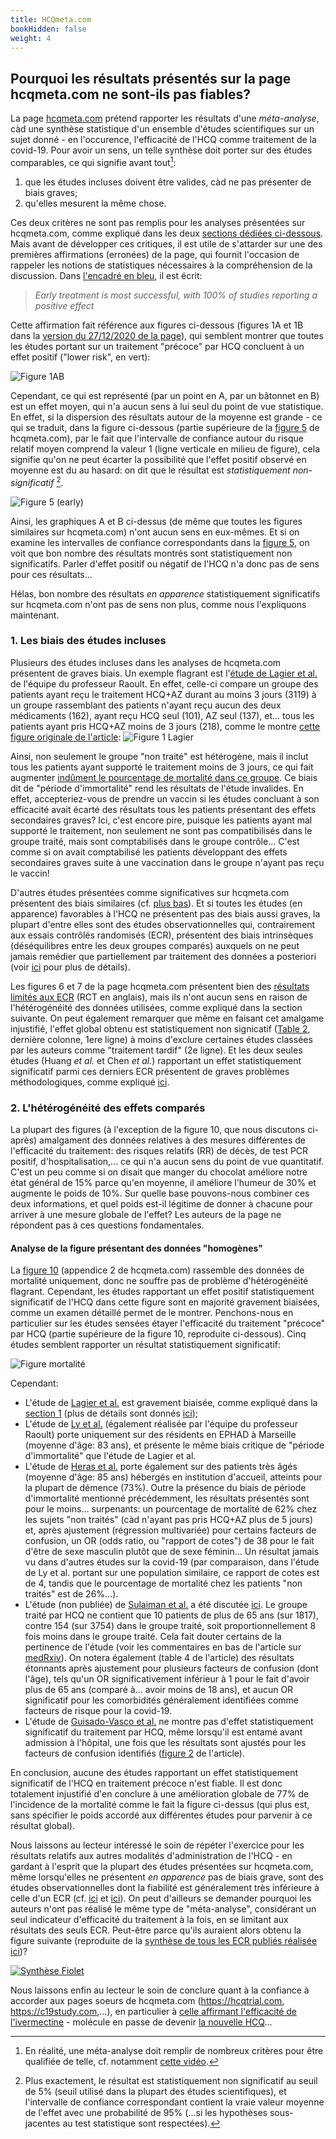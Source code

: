 ```yaml
---
title: HCQmeta.com
bookHidden: false
weight: 4
---
```


## **Pourquoi les résultats présentés sur la page hcqmeta.com ne sont-ils pas fiables?**

La page [hcqmeta.com](https://hcqmeta.com/) prétend rapporter les résultats d'une _méta-analyse_, càd une synthèse statistique d'un ensemble d'études scientifiques sur un sujet donné - en l'occurence, l'efficacité de l'HCQ comme traitement de la covid-19. Pour avoir un sens, un telle synthèse doit porter sur des études comparables, ce qui signifie avant tout[^def-metaan]:
 1. que les études incluses doivent être valides, càd ne pas présenter de biais graves; 
 2. qu'elles mesurent la même chose. 
 
[^def-metaan]: En réalité, une méta-analyse doit remplir de nombreux critères pour être qualifiée de telle, cf. notamment [cette vidéo](https://www.youtube.com/watch?v=hwE6HAg4o_8).
 
Ces deux critères ne sont pas remplis pour les analyses présentées sur hcqmeta.com, comme expliqué dans les deux [sections dédiées ci-dessous](hcqmeta/#1-les-biais-des-%c3%a9tudes-incluses).
Mais avant de développer ces critiques, il est utile de s'attarder sur une des premières affirmations (erronées) de la page, qui fournit l'occasion de rappeler les notions de statistiques nécessaires à la compréhension de la discussion. Dans [l'encadré en bleu](https://hcqmeta.com/), il est écrit:

> _Early treatment is most successful, with 100% of studies reporting a positive effect_

Cette affirmation fait référence aux figures ci-dessous (figures 1A et 1B dans la [version du 27/12/2020 de la page](https://archive.vn/SGefy)), qui semblent montrer que toutes les études portant sur un traitement "précoce" par HCQ concluent à un effet positif ("lower risk", en vert):

![Figure 1AB](../hcqmeta1A1B.png)


Cependant, ce qui est représenté (par un point en A, par un bâtonnet en B) est un effet moyen, qui n'a aucun sens à lui seul du point de vue statistique. En effet, si la dispersion des résultats autour de la moyenne est grande - ce qui se traduit, dans la figure ci-dessous (partie supérieure de la [figure 5](https://archive.vn/SGefy/ee4763ee85d4afbfafe152f89df1fbcd15bb3ef6.svg) de hcqmeta.com), par le fait que l'intervalle de confiance autour du risque relatif moyen comprend la valeur 1 (ligne verticale en milieu de figure), cela signifie qu'on ne peut écarter la possibilité que l'effet positif observé en moyenne est du au hasard: on dit que le résultat est _statistiquement non-significatif_ [^signifstat]. 

![Figure 5 (early)](../hcqmeta5early.png)

Ainsi, les graphiques A et B ci-dessus (de même que toutes les figures similaires sur hcqmeta.com) n'ont aucun sens en eux-mêmes. Et si on examine les intervalles de confiance correspondants dans la [figure 5](https://archive.vn/SGefy/ee4763ee85d4afbfafe152f89df1fbcd15bb3ef6.svg), on voit que bon nombre des résultats montrés sont statistiquement non significatifs. Parler d'effet positif ou négatif de l'HCQ n'a donc pas de sens pour ces résultats... 

Hélas, bon nombre des résultats _en apparence_ statistiquement significatifs sur hcqmeta.com n'ont pas de sens non plus, comme nous l'expliquons maintenant.

[^signifstat]: Plus exactement, le résultat est statistiquement non significatif au seuil de 5% (seuil utilisé dans la plupart des études scientifiques), et l'intervalle de confiance correspondant contient la vraie valeur moyenne de l'effet avec une probabilité de 95% (...si les hypothèses sous-jacentes au test statistique sont respectées).

### **1. Les biais des études incluses**

Plusieurs des études incluses dans les analyses de hcqmeta.com présentent de graves biais. Un exemple flagrant est l'[étude de Lagier et al.](https://www.sciencedirect.com/science/article/pii/S1477893920302817)  de l'équipe du professeur Raoult. En effet, celle-ci compare un groupe des patients ayant reçu le traitement HCQ+AZ durant au moins 3 jours (3119) à un groupe rassemblant des patients n'ayant reçu aucun des deux médicaments (162), ayant reçu HCQ seul (101), AZ seul (137), et... tous les patients ayant pris HCQ+AZ moins de 3 jours (218), comme le montre [cette figure originale de l'article](https://www.sciencedirect.com/science/article/pii/S1477893920302817#fig1):
![Figure 1 Lagier](../Lagier2020fig1.jpg)

Ainsi, non seulement le groupe "non traité"  est hétérogène, mais il inclut tous les patients ayant supporté le traitement moins de 3 jours, ce qui fait augmenter [indûment le pourcentage de mortalité dans ce groupe](https://www.clinicalmicrobiologyandinfection.com/article/S1198-743X(20)30613-3/fulltext).
Ce biais dit de "période d'immortalité" rend les résultats de l'étude invalides. En effet, accepteriez-vous de prendre un vaccin si les études concluant à son efficacité avait écarté des résultats tous les patients présentant des effets secondaires graves? Ici, c'est encore pire, puisque les patients ayant mal supporté le traitement, non seulement ne sont pas compatibilisés dans le groupe traité, mais sont comptabilisés dans le groupe contrôle... C'est comme si on avait comptabilisé les patients développant des effets secondaires graves suite à une vaccination dans le groupe n'ayant pas reçu le vaccin!


D'autres études présentées comme significatives sur hcqmeta.com présentent des biais similaires (cf. [plus bas](hcqmeta/#fig-morta)). Et si toutes les études (en apparence) favorables à l'HCQ ne présentent pas des biais aussi graves, la plupart d'entre elles sont des études observationnelles qui, contrairement aux essais contrôlés randomisés (ECR), présentent des biais intrinsèques (déséquilibres entre les deux groupes comparés) auxquels on ne peut jamais remédier que partiellement par traitement des données a posteriori (voir [ici](remedes_faq/#obs-bias) pour plus de détails).

Les figures 6 et 7 de la page hcqmeta.com présentent bien des [résultats limités aux ECR](https://archive.vn/SGefy#rct) (RCT en anglais), mais ils n'ont aucun sens en raison de l'hétérogénéité des données utilisées, comme expliqué dans la section suivante. On peut également remarquer que même en faisant cet amalgame injustifié, l'effet global obtenu est statistiquement non signicatif ([Table 2](https://archive.vn/SGefy#table_positivestats2), dernière colonne, 1ere ligne) à moins d'exclure certaines études classées par les auteurs comme "traitement tardif" (2e ligne). Et les deux seules études (Huang *et al.* et Chen *et al.*) rapportant un effet statistiquement significatif parmi ces derniers ECR présentent de graves problèmes méthodologiques, comme expliqué [ici](https://www.sciencesetavenir.fr/sante/covid-19-quelle-est-la-meta-analyse-dont-parle-le-documentaire-mal-traites_150257).


### **2. L'hétérogénéité des effets comparés**

La plupart des figures (à l'exception de la figure 10, que nous discutons ci-après) amalgament des données relatives à des mesures différentes de l'efficacité du traitement: des risques relatifs (RR) de décès, de test PCR positif, d'hospitalisation,...
ce qui n'a aucun sens du point de vue quantitatif. C'est un peu comme si on disait que manger du chocolat améliore notre état général de 15% parce qu'en moyenne, il améliore l'humeur de 30% et augmente le poids de 10%. Sur quelle base pouvons-nous combiner ces deux informations, et quel poids est-il légitime de donner à chacune pour arriver à une mesure globale de l'effet? Les auteurs de la page ne répondent pas à ces questions fondamentales.

#### **Analyse de la figure présentant des données "homogènes"**

<a id="fig-morta"></a>
La [figure 10](https://archive.vn/SGefy/73f68e887ba3dce3f65db97f0c2364ed3201b762.svg) (appendice 2 de hcqmeta.com) rassemble des données de mortalité uniquement, donc ne souffre pas de problème d'hétérogénéité flagrant.
Cependant, les études rapportant un effet positif statistiquement significatif de l'HCQ dans cette figure sont en majorité gravement biaisées, comme un examen détaillé permet de le montrer. Penchons-nous en particulier sur les études sensées étayer l'efficacité du traitement "précoce" par HCQ (partie supérieure de la  figure 10, reproduite ci-dessous). Cinq études semblent rapporter un résultat statistiquement significatif:

![Figure mortalité](../fig10early.png)

Cependant:

* L'étude de [Lagier et al.](https://www.sciencedirect.com/science/article/pii/S1477893920302817) est gravement biaisée, comme expliqué dans la [section 1](hcqmeta/#1-les-biais-des-%c3%a9tudes-incluses) (plus de détails sont donnés [ici](https://www.clinicalmicrobiologyandinfection.com/article/S1198-743X(20)30613-3/fulltext));
* L'étude de [Ly et al.](https://www.sciencedirect.com/science/article/pii/S0924857920304301) (également réalisée par l'équipe du professeur Raoult) porte uniquement sur des résidents en EPHAD à Marseille (moyenne d'âge: 83 ans), et présente le même biais critique de "période d'immortalité" que l'étude de Lagier et al.
* L'étude de [Heras et al.](https://link.springer.com/article/10.1007/s41999-020-00432-w) porte également sur des patients très âgés (moyenne d'âge: 85 ans) hébergés en institution d'accueil, atteints pour la plupart de démence (73%). Outre la présence du biais de période d'immortalité mentionné précédemment, les résultats présentés sont pour le moins... surpenants: un pourcentage de mortalité de 62% chez les sujets "non traités" (càd n'ayant pas pris HCQ+AZ plus de 5 jours) et, après ajustement (régression multivariée) pour certains facteurs de confusion, un OR (odds ratio, ou "rapport de cotes") de 38 pour le fait d'être de sexe masculin plutôt que de sexe féminin... Un résultat jamais vu dans d'autres études sur la covid-19 (par comparaison, dans l'étude de Ly et al. portant sur une population similaire, ce rapport de cotes est de 4, tandis que le pourcentage de mortalité chez les patients "non traités" est de 26%...).
* L'étude (non publiée) de [Sulaiman et al.](https://www.medrxiv.org/content/10.1101/2020.09.09.20184143v1) a été discutée [ici](https://rechercheindependante.blogspot.com/2020/05/les-etudes-sur-lhydroxychloroquine-hors.html). Le groupe traité par HCQ ne contient que 10 patients de plus de 65 ans (sur 1817), contre 154 (sur 3754) dans le groupe traité, soit proportionnellement 8 fois moins dans le groupe traité. Cela fait douter certains de la pertinence de l'étude (voir les commentaires en bas de l'article sur [medRxiv](https://www.medrxiv.org/content/10.1101/2020.09.09.20184143v1)). On notera également (table 4 de l'article) des résultats étonnants après ajustement pour plusieurs facteurs de confusion (dont l'âge), tels qu'un OR significativement inférieur à 1 pour le fait d'avoir plus de 65 ans (comparé à... avoir moins de 18 ans), et aucun OR significatif pour les comorbidités généralement identifiées comme facteurs de risque pour la covid-19.
* L'étude de [Guisado-Vasco et al.](https://www.sciencedirect.com/science/article/pii/S2589537020303357) ne montre pas d'effet statistiquement significatif du traitement par HCQ, même lorsqu'il est entamé avant admission à l'hôpital, une fois que les résultats sont ajustés pour les facteurs de confusion identifiés ([figure 2](https://www.sciencedirect.com/science/article/pii/S2589537020303357#fig0002) de l'article).

En conclusion, aucune des études rapportant un effet statistiquement significatif de l'HCQ en traitement précoce n'est fiable. Il est donc totalement injustifié d'en conclure à une amélioration globale de 77% de l'incidence de la mortalité comme le fait la figure ci-dessus (qui plus est, sans spécifier le poids accordé aux différentes études pour parvenir à ce résultat global).

Nous laissons au lecteur intéressé le soin de répéter l'exercice pour les résultats relatifs aux autres modalités d'administration de l'HCQ - en gardant à l'esprit que la plupart des études présentées sur hcqmeta.com, même lorsqu'elles ne présentent _en apparence_ pas de biais grave, sont des études observationnelles dont la fiabilité est généralement très inférieure à celle d'un ECR (cf. [ici](remedes_faq/#obs-bias)  et [ici](remedes_faq/#ecr-vs-obs)). On peut d'ailleurs se demander pourquoi les auteurs n'ont pas réalisé le même type de "méta-analyse", considérant un seul indicateur d'efficacité du traitement à la fois, en se limitant aux résultats des seuls ECR. Peut-être parce qu'ils auraient alors obtenu la figure suivante (reproduite de la [synthèse de tous les ECR publiés réalisée ici](https://public.tableau.com/profile/publichealth#!/vizhome/SynthsehydroxychloroquineetCOVID-19/Histoire1))?

[![Synthèse Fiolet](../syntheseECR-HCQ.png)](https://public.tableau.com/profile/publichealth#!/vizhome/SynthsehydroxychloroquineetCOVID-19/Histoire1)

Nous laissons enfin au lecteur le soin de conclure quant à la confiance à accorder aux pages soeurs de hcqmeta.com (https://hcqtrial.com, https://c19study.com,...), en particulier à [celle affirmant l'efficacité de l'ivermectine](https://c19ivermectin.com/) - molécule en passe de devenir [la nouvelle HCQ](https://rechercheindependante.blogspot.com/2020/12/livermectine-maintenant-contre-la-covid.html)...

